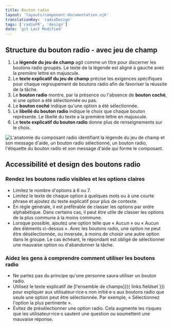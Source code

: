 ```yaml
---
title: Bouton radio
layout: 'layouts/component-documentation.njk'
translationKey: 'radioDesign'
tags: ['radioFR', 'design']
date: 'git Last Modified'
---
```


## Structure du bouton radio - avec jeu de champ

<ol class="anatomy-list">
  <li>La <strong>légende du jeu de champ</strong> agit comme un titre pour discerner les boutons radio groupés. Le texte de la légende est aligné à gauche avec la première lettre en majuscule.</li>
  <li>Le <strong>texte explicatif du jeu de champ</strong> précise les exigences spécifiques pour chaque regroupement de boutons radio afin de favoriser la réussite de la tâche.</li>
  <li>Le <strong>bouton radio</strong> montre, par la présence ou l'absence de <strong>bouton coché</strong>, si une option a été sélectionnée ou pas.</li>
  <li>Le <strong>bouton coché</strong> indique qu'une option a été sélectionnée.</li>
  <li>Le <strong>libellé du bouton radio</strong> indique le choix que chaque bouton représente. Le libellé du texte a la première lettre en majuscule.</li>
  <li>Le <strong>texte explicatif du bouton radio</strong> donne plus de renseignements sur le choix.</li>
</ol>

<img class="b-sm b-default p-400" src="/images/fr/components/anatomy/gcds-radio-anatomy-group.svg" alt="L'anatomie du composant radio identifiant la légende du jeu de champ et son message d'aide, un bouton radio sélectionné, un bouton radio, l'étiquette du bouton radio et son message d'aide qui forme le composant."/>

## Accessibilité et design des boutons radio

### Rendez les boutons radio visibles et les options claires

- Limitez le nombre d'options à 6 ou 7.
- Limitez le texte de chaque option à quelques mots ou à une courte phrase et ajoutez du texte explicatif pour plus de contexte.
- En règle générale, il est préférable de classer les options par ordre alphabétique. Dans certains cas, il peut être utile de classer les options de la plus commune à la moins commune.
- Lorsque possible, ajoutez une option telle que « Aucun » ou « Aucun des éléments ci-dessus ». Avec les boutons radio, une option ne peut être désélectionnée, ou inversée, à moins de choisir une autre option dans le groupe. Le cas échéant, le répondant est obligé de sélectionner une mauvaise option ou d'abandonner la tâche.

### Aidez les gens à comprendre comment utiliser les boutons radio

- Ne partez pas du principe qu'une personne saura utiliser un bouton radio.
- Utilisez le texte explicatif de [l'ensemble de champs]({{ links.fieldset }}) pour expliquer aux utilisateur·rice·s non initié·e·s aux boutons radio que seule une option peut être sélectionnée. Par exemple, « Sélectionnez l'option la plus pertinente ».
- Évitez de présélectionner une option radio. Cela augmente les risques que les utilisateur·rice·s sautent une question ou soumettent une mauvaise réponse.
